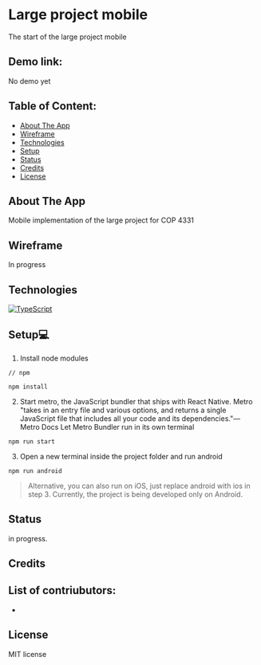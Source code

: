 # Large project mobile
The start of the large project mobile

## Demo link:
No demo yet

## Table of Content:
- [About The App](#about-the-app)
- [Wireframe](#wireframe)
- [Technologies](#technologies)
- [Setup](#setup)
- [Status](#status)
- [Credits](#credits)
- [License](#license)

## About The App
Mobile implementation of the large project for COP 4331 

## Wireframe
In progress

## Technologies
[![TypeScript](https://badges.frapsoft.com/typescript/code/typescript.png?v=101)](https://github.com/ellerbrock/typescript-badges/) 

## Setup💻

1. Install node modules

```
// npm

npm install 
```
2. Start metro, the JavaScript bundler that ships with React Native. Metro "takes in an entry file and various options, and returns a single JavaScript file that includes all your code and its dependencies."— Metro Docs
Let Metro Bundler run in its own terminal

```
npm run start
```

3. Open a new terminal inside the project folder and run android

```
npm run android
```

> Alternative, you can also run on iOS, just replace android with ios in step 3.
> Currently, the project is being developed only on Android.


## Status
in progress. 

## Credits
List of contriubutors:
- 
- 

## License

MIT license 

